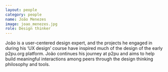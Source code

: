 ```yaml
---
layout: people
category: people
name: João Menezes
image: joao_menezes.jpg
role: Design thinker
---
```


João is a user-centered design expert, and the projects he engaged in during his
‘UX design’ course have inspired much of the design of the early p2pu.org platform.
João continues his journey at p2pu and aims to help build meaningful interactions
among peers through the design thinking philosophy and tools.